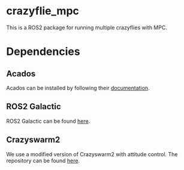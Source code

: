 # crazyflie_mpc
This is a ROS2 package for running multiple crazyflies with MPC.

# Dependencies
## Acados 
Acados can be installed by following their [documentation](https://docs.acados.org/installation/index.html).

## ROS2 Galactic
ROS2 Galactic can be found [here](https://docs.ros.org/en/galactic/Installation.html).

## Crazyswarm2 
We use a modified version of Crazyswarm2 with attitude control. The repository can be found [here](https://github.com/llanesc/crazyswarm2/tree/sitl).
